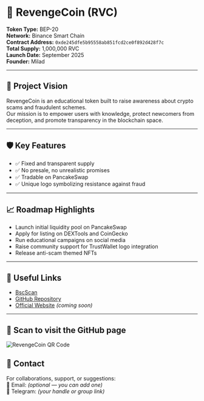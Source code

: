 # 🐍 RevengeCoin (RVC)

**Token Type:** BEP-20  
**Network:** Binance Smart Chain  
**Contract Address:** `0xde245dfe5b95558ab851fcd2ce0f892d428f7c`  
**Total Supply:** 1,000,000 RVC  
**Launch Date:** September 2025  
**Founder:** Milad

---

## 🎯 Project Vision

RevengeCoin is an educational token built to raise awareness about crypto scams and fraudulent schemes.  
Our mission is to empower users with knowledge, protect newcomers from deception, and promote transparency in the blockchain space.

---

## 🛡 Key Features

- ✅ Fixed and transparent supply  
- ✅ No presale, no unrealistic promises  
- ✅ Tradable on PancakeSwap  
- ✅ Unique logo symbolizing resistance against fraud

---

## 📈 Roadmap Highlights

- Launch initial liquidity pool on PancakeSwap  
- Apply for listing on DEXTools and CoinGecko  
- Run educational campaigns on social media  
- Raise community support for TrustWallet logo integration  
- Release anti-scam themed NFTs

---

## 🔗 Useful Links

- [BscScan](https://bscscan.com/address/0xdE245dFE5B95558AB8551FcD2cE50f892d482f7C)  
- [GitHub Repository](https://github.com/Milike2090/RevengeCoin)  
- [Official Website](https://revengecoin.org) *(coming soon)*

---

## 📱 Scan to visit the GitHub page

![RevengeCoin QR Code](linkbreakers-io-qr-code)

## 📢 Contact

For collaborations, support, or suggestions:  
📧 Email: *(optional — you can add one)*  
📱 Telegram: *(your handle or group link)*
